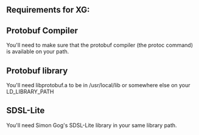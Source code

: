Requirements for XG:
-------------------

## Protobuf Compiler
You'll need to make sure that the protobuf compiler (the protoc command)
is available on your path.

## Protobuf library
You'll need libprotobuf.a to be in /usr/local/lib or somewhere else on your
LD\_LIBRARY\_PATH

## SDSL-Lite
You'll need Simon Gog's SDSL-Lite library in your same library path.
